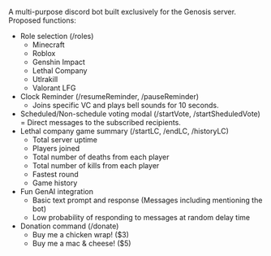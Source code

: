A multi-purpose discord bot built exclusively for the Genosis server.
Proposed functions:
  - Role selection (/roles)
    - Minecraft
    - Roblox
    - Genshin Impact
    - Lethal Company
    - Utlrakill
    - Valorant LFG
  - Clock Reminder (/resumeReminder, /pauseReminder)
    - Joins specific VC and plays bell sounds for 10 seconds.
  - Scheduled/Non-schedule voting modal (/startVote, /startSheduledVote)
    =  Direct messages to the subscribed recipients.
  - Lethal company game summary (/startLC, /endLC, /historyLC)
    - Total server uptime
    - Players joined
    - Total number of deaths from each player
    - Total number of kills from each player
    - Fastest round
    - Game history
  - Fun GenAI integration
    - Basic text prompt and response (Messages including mentioning the bot)
    - Low probability of responding to messages at random delay time
  - Donation command (/donate)
    - Buy me a chicken wrap! ($3)
    - Buy me a mac & cheese! ($5)
    
